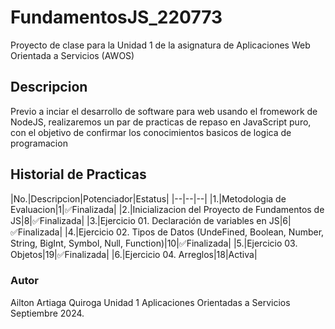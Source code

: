 # FundamentosJS_220773
Proyecto de clase para la Unidad 1 de la asignatura de Aplicaciones Web Orientada a Servicios (AWOS)

## Descripcion
Previo a inciar el desarrollo de software para web usando el fromework de NodeJS, realizaremos un par de practicas de repaso en JavaScript puro, con el objetivo de confirmar los conocimientos basicos de logica de programacion

## Historial de Practicas

|No.|Descripcion|Potenciador|Estatus|
|--|--|--|
|1.|Metodologia de Evaluacion|1|✅Finalizada|
|2.|Inicializacion del Proyecto de Fundamentos de JS|8|✅Finalizada|
|3.|Ejercicio 01. Declaración de variables en JS|6|✅Finalizada|
|4.|Ejercicio 02. Tipos de Datos (UndeFined, Boolean, Number, String, BigInt, Symbol, Null, Function)|10|✅Finalizada|
|5.|Ejercicio 03. Objetos|19|✅Finalizada|
|6.|Ejercicio 04. Arreglos|18|Activa|


### Autor
Ailton Artiaga Quiroga
Unidad 1
Aplicaciones Orientadas a Servicios
Septiembre 2024.
